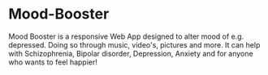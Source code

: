 # Mood-Booster
Mood Booster is a responsive Web App designed to alter mood of e.g. depressed. 
Doing so through music, video's, pictures and more. 
It can help with Schizophrenia, Bipolar disorder, Depression, Anxiety and for anyone who wants to feel happier!
